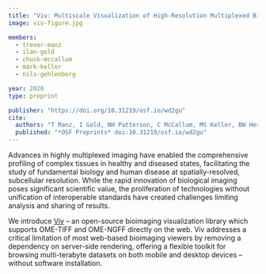 ```yaml
---
title: "Viv: Multiscale Visualization of High-Resolution Multiplexed Bioimaging Data on the Web"
image: viv-figure.jpg

members:
  - trevor-manz
  - ilan-gold
  - chuck-mccallum
  - mark-keller
  - nils-gehlenborg

year: 2020
type: preprint

publisher: "https://doi.org/10.31219/osf.io/wd2gu"
cite:
  authors: "T Manz, I Gold, NH Patterson, C McCallum, MS Keller, BW Herr II, K Börner, J Spraggins, N Gehlenborg"
  published: "*OSF Preprints* doi:10.31219/osf.io/wd2gu"
---
```

Advances in highly multiplexed imaging have enabled the comprehensive profiling
of complex tissues in healthy and diseased states, facilitating the study of
fundamental biology and human disease at spatially-resolved, subcellular resolution.
While the rapid innovation of biological imaging poses significant scientific value,
the proliferation of technologies without unification of interoperable standards have created 
challenges limiting analysis and sharing of results.

We introduce [Viv](https://github.com/hms-dbmi/viv) – an open-source bioimaging
visualization library which supports OME-TIFF and OME-NGFF directly on the web.
Viv addresses a critical limitation of most web-based bioimaging viewers by
removing a dependency on server-side rendering, offering a flexible toolkit
for browsing multi-terabyte datasets on both mobile and desktop devices
– without software installation.
